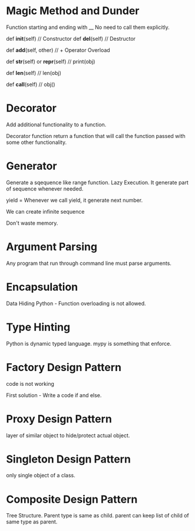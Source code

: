 # Magic Method and Dunder
Function starting and ending with __
No need to call them explicitly.

def __init__(self) // Constructor
def __del__(self)  // Destructor

def __add__(self, other) // + Operator Overload

def __str__(self) or __repr__(self) // print(obj)

def __len__(self) // len(obj)

def __call__(self) // obj()

# Decorator
Add additional functionality to a function.

Decorator function return a function that will call the function passed with some other functionality.

# Generator
Generate a sqequence like range function.
Lazy Execution.
It generate part of sequence whenever needed.

yield = Whenever we call yield, it generate next number.

We can create infinite sequence

Don't waste memory.

# Argument Parsing
Any program that run through command line must parse arguments.

# Encapsulation
Data Hiding
Python - Function overloading is not allowed.

# Type Hinting
Python is dynamic typed language.
mypy is something that enforce.

# Factory Design Pattern
code is not working

First solution -
Write a code if and else.

# Proxy Design Pattern
layer of similar object to hide/protect actual object.

# Singleton Design Pattern
only single object of a class.

# Composite Design Pattern
Tree Structure.
Parent type is same as child.
parent can keep list of child of same type as parent.